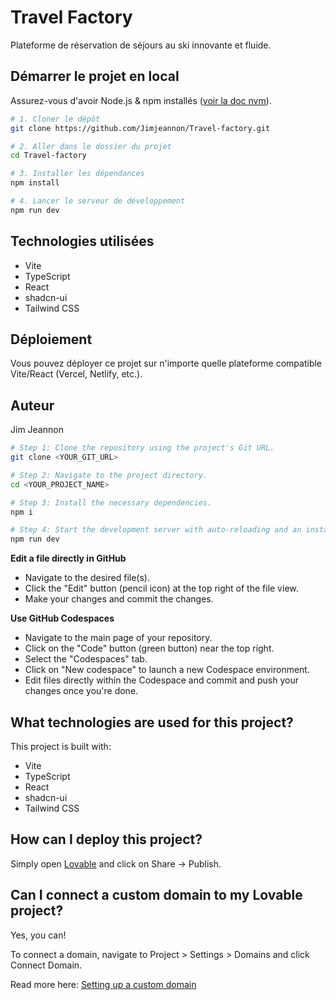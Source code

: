 # Travel Factory

Plateforme de réservation de séjours au ski innovante et fluide.

## Démarrer le projet en local

Assurez-vous d'avoir Node.js & npm installés ([voir la doc nvm](https://github.com/nvm-sh/nvm#installing-and-updating)).

```sh
# 1. Cloner le dépôt
git clone https://github.com/Jimjeannon/Travel-factory.git

# 2. Aller dans le dossier du projet
cd Travel-factory

# 3. Installer les dépendances
npm install

# 4. Lancer le serveur de développement
npm run dev
```

## Technologies utilisées

- Vite
- TypeScript
- React
- shadcn-ui
- Tailwind CSS

## Déploiement

Vous pouvez déployer ce projet sur n'importe quelle plateforme compatible Vite/React (Vercel, Netlify, etc.).

## Auteur

Jim Jeannon

```sh
# Step 1: Clone the repository using the project's Git URL.
git clone <YOUR_GIT_URL>

# Step 2: Navigate to the project directory.
cd <YOUR_PROJECT_NAME>

# Step 3: Install the necessary dependencies.
npm i

# Step 4: Start the development server with auto-reloading and an instant preview.
npm run dev
```

**Edit a file directly in GitHub**

- Navigate to the desired file(s).
- Click the "Edit" button (pencil icon) at the top right of the file view.
- Make your changes and commit the changes.

**Use GitHub Codespaces**

- Navigate to the main page of your repository.
- Click on the "Code" button (green button) near the top right.
- Select the "Codespaces" tab.
- Click on "New codespace" to launch a new Codespace environment.
- Edit files directly within the Codespace and commit and push your changes once you're done.

## What technologies are used for this project?

This project is built with:

- Vite
- TypeScript
- React
- shadcn-ui
- Tailwind CSS

## How can I deploy this project?

Simply open [Lovable](https://lovable.dev/projects/e9aaa0d2-692d-4ec7-b92b-a54c447e5544) and click on Share -> Publish.

## Can I connect a custom domain to my Lovable project?

Yes, you can!

To connect a domain, navigate to Project > Settings > Domains and click Connect Domain.

Read more here: [Setting up a custom domain](https://docs.lovable.dev/tips-tricks/custom-domain#step-by-step-guide)
